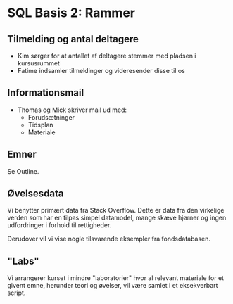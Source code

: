 # SQL Basis 2: Rammer

## Tilmelding og antal deltagere

- Kim sørger for at antallet af deltagere stemmer med pladsen i kursusrummet
- Fatime indsamler tilmeldinger og videresender disse til os

## Informationsmail

- Thomas og Mick skriver mail ud med:
  - Forudsætninger
  - Tidsplan
  - Materiale

## Emner

Se Outline.

## Øvelsesdata

Vi benytter primært data fra Stack Overflow. Dette er data fra den virkelige verden som har en tilpas simpel datamodel, mange skæve hjørner og ingen udfordringer i forhold til rettigheder.

Derudover vil vi vise nogle tilsvarende eksempler fra fondsdatabasen.

## "Labs"

Vi arrangerer kurset i mindre "laboratorier" hvor al relevant materiale for et givent emne, herunder teori og øvelser, vil være samlet i et eksekverbart script.
